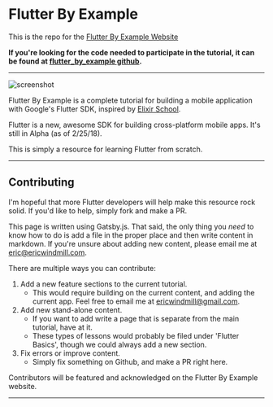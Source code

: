 # Flutter By Example

This is the repo for the [Flutter By Example Website](https://flutterbyexample.com)

**If you're looking for the code needed to participate in the tutorial, it can be found at [flutter_by_example github](https://github.com/ericwindmill/flutter_by_example).**

---

![screenshot](http://res.cloudinary.com/ericwindmill/image/upload/v1526137253/Screen_Shot_2018-05-12_at_7.59.57_AM_xhqow8.png)

Flutter By Example is a complete tutorial for building a mobile application with Google's Flutter SDK, inspired by [Elixir School](https://elixirschool.com/).

Flutter is a new, awesome SDK for building cross-platform mobile apps. It's still in Alpha (as of 2/25/18).

This is simply a resource for learning Flutter from scratch.

---

## Contributing

I'm hopeful that more Flutter developers will help make this resource rock solid. If you'd like to help, simply fork and make a PR.

This page is written using Gatsby.js. That said, the only thing you _need_ to know how to do is add a file in the proper place and then write content in markdown. If you're unsure about adding new content, please email me at eric@ericwindmill.com.

There are multiple ways you can contribute:

1. Add a new feature sections to the current tutorial.
   * This would require building on the current content, and adding the current app. Feel free to email me at ericwindmill@gmail.com.
2. Add new stand-alone content.
   * If you want to add write a page that is separate from the main tutorial, have at it.
   * These types of lessons would probably be filed under 'Flutter Basics', though we could always add a new section.
3. Fix errors or improve content.
   * Simply fix something on Github, and make a PR right here.

Contributors will be featured and acknowledged on the Flutter By Example website.

---
